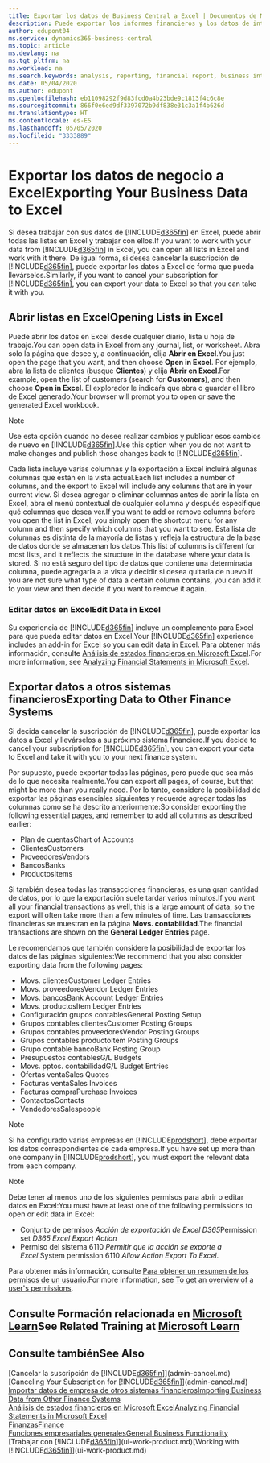 ```yaml
---
title: Exportar los datos de Business Central a Excel | Documentos de Microsoft
description: Puede exportar los informes financieros y los datos de inteligencia empresarial desde Business Central a Excel, o abrir los datos en Excel.
author: edupont04
ms.service: dynamics365-business-central
ms.topic: article
ms.devlang: na
ms.tgt_pltfrm: na
ms.workload: na
ms.search.keywords: analysis, reporting, financial report, business intelligence, BI, Excel
ms.date: 05/04/2020
ms.author: edupont
ms.openlocfilehash: eb11098292f9d83fcd0a4b23bde9c1813f4c6c8e
ms.sourcegitcommit: 866f0e6ed9df3397072b9df838e31c3a1f4b626d
ms.translationtype: HT
ms.contentlocale: es-ES
ms.lasthandoff: 05/05/2020
ms.locfileid: "3333889"
---
```

# <a name="exporting-your-business-data-to-excel"></a><span data-ttu-id="f94b0-103">Exportar los datos de negocio a Excel</span><span class="sxs-lookup"><span data-stu-id="f94b0-103">Exporting Your Business Data to Excel</span></span>
<span data-ttu-id="f94b0-104">Si desea trabajar con sus datos de [!INCLUDE[d365fin](includes/d365fin_md.md)] en Excel, puede abrir todas las listas en Excel y trabajar con ellos.</span><span class="sxs-lookup"><span data-stu-id="f94b0-104">If you want to work with your data from [!INCLUDE[d365fin](includes/d365fin_md.md)] in Excel, you can open all lists in Excel and work with it there.</span></span> <span data-ttu-id="f94b0-105">De igual forma, si desea cancelar la suscripción de [!INCLUDE[d365fin](includes/d365fin_md.md)], puede exportar los datos a Excel de forma que pueda llevárselos.</span><span class="sxs-lookup"><span data-stu-id="f94b0-105">Similarly, if you want to cancel your subscription for [!INCLUDE[d365fin](includes/d365fin_md.md)], you can export your data to Excel so that you can take it with you.</span></span>

## <a name="opening-lists-in-excel"></a><span data-ttu-id="f94b0-106">Abrir listas en Excel</span><span class="sxs-lookup"><span data-stu-id="f94b0-106">Opening Lists in Excel</span></span>
<span data-ttu-id="f94b0-107">Puede abrir los datos en Excel desde cualquier diario, lista u hoja de trabajo.</span><span class="sxs-lookup"><span data-stu-id="f94b0-107">You can open data in Excel from any journal, list, or worksheet.</span></span> <span data-ttu-id="f94b0-108">Abra solo la página que desee y, a continuación, elija **Abrir en Excel**.</span><span class="sxs-lookup"><span data-stu-id="f94b0-108">You just open the page that you want, and then choose **Open in Excel**.</span></span> <span data-ttu-id="f94b0-109">Por ejemplo, abra la lista de clientes (busque **Clientes**) y elija **Abrir en Excel**.</span><span class="sxs-lookup"><span data-stu-id="f94b0-109">For example, open the list of customers (search for **Customers**), and then choose **Open in Excel**.</span></span> <span data-ttu-id="f94b0-110">El explorador le indicaŕa que abra o guardar el libro de Excel generado.</span><span class="sxs-lookup"><span data-stu-id="f94b0-110">Your browser will prompt you to open or save the generated Excel workbook.</span></span>  

> [!NOTE]
> <span data-ttu-id="f94b0-111">Use esta opción cuando no desee realizar cambios y publicar esos cambios de nuevo en [!INCLUDE[d365fin](includes/d365fin_md.md)].</span><span class="sxs-lookup"><span data-stu-id="f94b0-111">Use this option when you do not want to make changes and publish those changes back to [!INCLUDE[d365fin](includes/d365fin_md.md)].</span></span>  

<span data-ttu-id="f94b0-112">Cada lista incluye varias columnas y la exportación a Excel incluirá algunas columnas que están en la vista actual.</span><span class="sxs-lookup"><span data-stu-id="f94b0-112">Each list includes a number of columns, and the export to Excel will include any columns that are in your current view.</span></span> <span data-ttu-id="f94b0-113">Si desea agregar o eliminar columnas antes de abrir la lista en Excel, abra el menú contextual de cualquier columna y después especifique qué columnas que desea ver.</span><span class="sxs-lookup"><span data-stu-id="f94b0-113">If you want to add or remove columns before you open the list in Excel, you simply open the shortcut menu for any column and then specify which columns that you want to see.</span></span> <span data-ttu-id="f94b0-114">Esta lista de columnas es distinta de la mayoría de listas y refleja la estructura de la base de datos donde se almacenan los datos.</span><span class="sxs-lookup"><span data-stu-id="f94b0-114">This list of columns is different for most lists, and it reflects the structure in the database where your data is stored.</span></span> <span data-ttu-id="f94b0-115">Si no está seguro del tipo de datos que contiene una determinada columna, puede agregarla a la vista y decidir si desea quitarla de nuevo.</span><span class="sxs-lookup"><span data-stu-id="f94b0-115">If you are not sure what type of data a certain column contains, you can add it to your view and then decide if you want to remove it again.</span></span>  

### <a name="edit-data-in-excel"></a><span data-ttu-id="f94b0-116">Editar datos en Excel</span><span class="sxs-lookup"><span data-stu-id="f94b0-116">Edit Data in Excel</span></span>
<span data-ttu-id="f94b0-117">Su experiencia de [!INCLUDE[d365fin](includes/d365fin_md.md)] incluye un complemento para Excel para que pueda editar datos en Excel.</span><span class="sxs-lookup"><span data-stu-id="f94b0-117">Your [!INCLUDE[d365fin](includes/d365fin_md.md)] experience includes an add-in for Excel so you can edit data in Excel.</span></span> <span data-ttu-id="f94b0-118">Para obtener más información, consulte [Análisis de estados financieros en Microsoft Excel](finance-analyze-excel.md).</span><span class="sxs-lookup"><span data-stu-id="f94b0-118">For more information, see [Analyzing Financial Statements in Microsoft Excel](finance-analyze-excel.md).</span></span>  

## <a name="exporting-data-to-other-finance-systems"></a><span data-ttu-id="f94b0-119">Exportar datos a otros sistemas financieros</span><span class="sxs-lookup"><span data-stu-id="f94b0-119">Exporting Data to Other Finance Systems</span></span>
<span data-ttu-id="f94b0-120">Si decida cancelar la suscripción de [!INCLUDE[d365fin](includes/d365fin_md.md)], puede exportar los datos a Excel y llevárselos a su próximo sistema financiero.</span><span class="sxs-lookup"><span data-stu-id="f94b0-120">If you decide to cancel your subscription for [!INCLUDE[d365fin](includes/d365fin_md.md)], you can export your data to Excel and take it with you to your next finance system.</span></span>  

<span data-ttu-id="f94b0-121">Por supuesto, puede exportar todas las páginas, pero puede que sea más de lo que necesita realmente.</span><span class="sxs-lookup"><span data-stu-id="f94b0-121">You can export all pages, of course, but that might be more than you really need.</span></span> <span data-ttu-id="f94b0-122">Por lo tanto, considere la posibilidad de exportar las páginas esenciales siguientes y recuerde agregar todas las columnas como se ha descrito anteriormente:</span><span class="sxs-lookup"><span data-stu-id="f94b0-122">So consider exporting the following essential pages, and remember to add all columns as described earlier:</span></span>  

* <span data-ttu-id="f94b0-123">Plan de cuentas</span><span class="sxs-lookup"><span data-stu-id="f94b0-123">Chart of Accounts</span></span>  
* <span data-ttu-id="f94b0-124">Clientes</span><span class="sxs-lookup"><span data-stu-id="f94b0-124">Customers</span></span>  
* <span data-ttu-id="f94b0-125">Proveedores</span><span class="sxs-lookup"><span data-stu-id="f94b0-125">Vendors</span></span>  
* <span data-ttu-id="f94b0-126">Bancos</span><span class="sxs-lookup"><span data-stu-id="f94b0-126">Banks</span></span>  
* <span data-ttu-id="f94b0-127">Productos</span><span class="sxs-lookup"><span data-stu-id="f94b0-127">Items</span></span>  

<span data-ttu-id="f94b0-128">Si también desea todas las transacciones financieras, es una gran cantidad de datos, por lo que la exportación suele tardar varios minutos.</span><span class="sxs-lookup"><span data-stu-id="f94b0-128">If you want all your financial transactions as well, this is a large amount of data, so the export will often take more than a few minutes of time.</span></span> <span data-ttu-id="f94b0-129">Las transacciones financieras se muestran en la página **Movs. contabilidad**.</span><span class="sxs-lookup"><span data-stu-id="f94b0-129">The financial transactions are shown on the **General Ledger Entries** page.</span></span>  

<span data-ttu-id="f94b0-130">Le recomendamos que también considere la posibilidad de exportar los datos de las páginas siguientes:</span><span class="sxs-lookup"><span data-stu-id="f94b0-130">We recommend that you also consider exporting data from the following pages:</span></span>  

* <span data-ttu-id="f94b0-131">Movs. clientes</span><span class="sxs-lookup"><span data-stu-id="f94b0-131">Customer Ledger Entries</span></span>  
* <span data-ttu-id="f94b0-132">Movs. proveedores</span><span class="sxs-lookup"><span data-stu-id="f94b0-132">Vendor Ledger Entries</span></span>  
* <span data-ttu-id="f94b0-133">Movs. bancos</span><span class="sxs-lookup"><span data-stu-id="f94b0-133">Bank Account Ledger Entries</span></span>  
* <span data-ttu-id="f94b0-134">Movs. productos</span><span class="sxs-lookup"><span data-stu-id="f94b0-134">Item Ledger Entries</span></span>  
* <span data-ttu-id="f94b0-135">Configuración grupos contables</span><span class="sxs-lookup"><span data-stu-id="f94b0-135">General Posting Setup</span></span>  
* <span data-ttu-id="f94b0-136">Grupos contables clientes</span><span class="sxs-lookup"><span data-stu-id="f94b0-136">Customer Posting Groups</span></span>  
* <span data-ttu-id="f94b0-137">Grupos contables proveedores</span><span class="sxs-lookup"><span data-stu-id="f94b0-137">Vendor Posting Groups</span></span>  
* <span data-ttu-id="f94b0-138">Grupos contables producto</span><span class="sxs-lookup"><span data-stu-id="f94b0-138">Item Posting Groups</span></span>  
* <span data-ttu-id="f94b0-139">Grupo contable banco</span><span class="sxs-lookup"><span data-stu-id="f94b0-139">Bank Posting Group</span></span>  
* <span data-ttu-id="f94b0-140">Presupuestos contables</span><span class="sxs-lookup"><span data-stu-id="f94b0-140">G/L Budgets</span></span>  
* <span data-ttu-id="f94b0-141">Movs. pptos. contabilidad</span><span class="sxs-lookup"><span data-stu-id="f94b0-141">G/L Budget Entries</span></span>  
* <span data-ttu-id="f94b0-142">Ofertas venta</span><span class="sxs-lookup"><span data-stu-id="f94b0-142">Sales Quotes</span></span>  
* <span data-ttu-id="f94b0-143">Facturas venta</span><span class="sxs-lookup"><span data-stu-id="f94b0-143">Sales Invoices</span></span>  
* <span data-ttu-id="f94b0-144">Facturas compra</span><span class="sxs-lookup"><span data-stu-id="f94b0-144">Purchase Invoices</span></span>  
* <span data-ttu-id="f94b0-145">Contactos</span><span class="sxs-lookup"><span data-stu-id="f94b0-145">Contacts</span></span>  
* <span data-ttu-id="f94b0-146">Vendedores</span><span class="sxs-lookup"><span data-stu-id="f94b0-146">Salespeople</span></span>  

> [!NOTE]  
> <span data-ttu-id="f94b0-147">Si ha configurado varias empresas en [!INCLUDE[prodshort](includes/prodshort.md)], debe exportar los datos correspondientes de cada empresa.</span><span class="sxs-lookup"><span data-stu-id="f94b0-147">If you have set up more than one company in [!INCLUDE[prodshort](includes/prodshort.md)], you must export the relevant data from each company.</span></span>

> [!NOTE]
> <span data-ttu-id="f94b0-148">Debe tener al menos uno de los siguientes permisos para abrir o editar datos en Excel:</span><span class="sxs-lookup"><span data-stu-id="f94b0-148">You must have at least one of the following permissions to open or edit data in Excel:</span></span>
>    - <span data-ttu-id="f94b0-149">Conjunto de permisos *Acción de exportación de Excel D365*</span><span class="sxs-lookup"><span data-stu-id="f94b0-149">Permission set *D365 Excel Export Action*</span></span>  
>    - <span data-ttu-id="f94b0-150">Permiso del sistema 6110 *Permitir que la acción se exporte a Excel*.</span><span class="sxs-lookup"><span data-stu-id="f94b0-150">System permission 6110 *Allow Action Export To Excel*.</span></span>  

<span data-ttu-id="f94b0-151">Para obtener más información, consulte [Para obtener un resumen de los permisos de un usuario](ui-define-granular-permissions.md#to-get-an-overview-of-a-users-permissions).</span><span class="sxs-lookup"><span data-stu-id="f94b0-151">For more information, see [To get an overview of a user's permissions](ui-define-granular-permissions.md#to-get-an-overview-of-a-users-permissions).</span></span>

## <a name="see-related-training-at-microsoft-learn"></a><span data-ttu-id="f94b0-152">Consulte Formación relacionada en [Microsoft Learn](/learn/modules/configure-powerbi-excel-dynamics-365-business-central/index)</span><span class="sxs-lookup"><span data-stu-id="f94b0-152">See Related Training at [Microsoft Learn](/learn/modules/configure-powerbi-excel-dynamics-365-business-central/index)</span></span>

## <a name="see-also"></a><span data-ttu-id="f94b0-153">Consulte también</span><span class="sxs-lookup"><span data-stu-id="f94b0-153">See Also</span></span>
<span data-ttu-id="f94b0-154">[Cancelar la suscripción de [!INCLUDE[d365fin](includes/d365fin_md.md)]](admin-cancel.md)</span><span class="sxs-lookup"><span data-stu-id="f94b0-154">[Canceling Your Subscription for [!INCLUDE[d365fin](includes/d365fin_md.md)]](admin-cancel.md)</span></span>  
[<span data-ttu-id="f94b0-155">Importar datos de empresa de otros sistemas financieros</span><span class="sxs-lookup"><span data-stu-id="f94b0-155">Importing Business Data from Other Finance Systems</span></span>](across-import-data-configuration-packages.md)  
[<span data-ttu-id="f94b0-156">Análisis de estados financieros en Microsoft Excel</span><span class="sxs-lookup"><span data-stu-id="f94b0-156">Analyzing Financial Statements in Microsoft Excel</span></span>](finance-analyze-excel.md)  
[<span data-ttu-id="f94b0-157">Finanzas</span><span class="sxs-lookup"><span data-stu-id="f94b0-157">Finance</span></span>](finance.md)  
[<span data-ttu-id="f94b0-158">Funciones empresariales generales</span><span class="sxs-lookup"><span data-stu-id="f94b0-158">General Business Functionality</span></span>](ui-across-business-areas.md)  
<span data-ttu-id="f94b0-159">[Trabajar con [!INCLUDE[d365fin](includes/d365fin_md.md)]](ui-work-product.md)</span><span class="sxs-lookup"><span data-stu-id="f94b0-159">[Working with [!INCLUDE[d365fin](includes/d365fin_md.md)]](ui-work-product.md)</span></span>  
